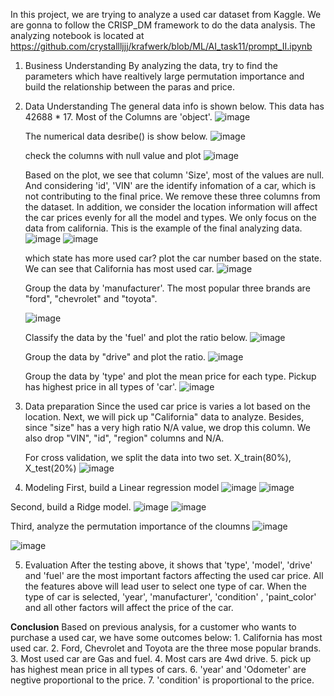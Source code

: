 In this project, we are trying to analyze a used car dataset from Kaggle. We are gonna to follow the CRISP_DM framework to do the data analysis. The analyzing notebook is located at
https://github.com/crystallljjj/krafwerk/blob/ML/AI_task11/prompt_II.ipynb

1. Business Understanding
   By analyzing the data, try to find the parameters which have realtively large permutation importance and build the relationship between the paras and price.

2.  Data Understanding
    The general data info is shown below. This data has 42688 * 17. Most of the Columns are 'object'.
    ![image](https://github.com/crystallljjj/krafwerk/assets/14128797/a4dccced-6573-4c52-a6c2-cb3b8d4f9502)

     The numerical data desribe() is show below.
     ![image](https://github.com/crystallljjj/krafwerk/assets/14128797/9c50753d-cc9e-4844-96ce-a80fb9a418a5)

     check the columns with null value and plot
     ![image](https://github.com/crystallljjj/krafwerk/assets/14128797/4530fc6d-8318-4d29-a60e-ef2992afc9af)

     Based on the plot, we see that column 'Size', most of the values are null. And considering 'id', 'VIN' are the identify infomation of a car, which is not contributing to the final price. We remove these three columns from the dataset.
     In addition, we consider the location information will affect the car prices evenly for all the model and types. We only focus on the data from california.
     This is the example of the final analyzing data.
     ![image](https://github.com/crystallljjj/krafwerk/assets/14128797/06cec538-81ab-46f5-b60a-eb98baae58ff)
     ![image](https://github.com/crystallljjj/krafwerk/assets/14128797/01635cbe-a003-44ad-b15d-9f580217a355)


      which state has more used car?
      plot the car number based on the state. We can see that California has most used car.
      ![image](https://github.com/crystallljjj/krafwerk/assets/14128797/082e918c-d25d-421d-859f-9996a38440fc)

      Group the data by 'manufacturer'. The most popular three brands are "ford", "chevrolet" and "toyota".
    
      ![image](https://github.com/crystallljjj/krafwerk/assets/14128797/3f065b80-e1c6-45cb-b485-8d536e5caa0c)

      Classify the data by the 'fuel' and plot the ratio below.
      ![image](https://github.com/crystallljjj/krafwerk/assets/14128797/00af454f-6cab-4a44-8cf9-964ddcf61146)

      Group the data by "drive" and plot the ratio.
      ![image](https://github.com/crystallljjj/krafwerk/assets/14128797/ef9cf3a2-8aaa-4cf7-8b6e-f5c7aa61698e)

      Group the data by 'type' and plot the mean price for each type.
      Pickup has highest price in all types of 'car'.
      ![image](https://github.com/crystallljjj/krafwerk/assets/14128797/df9a64f0-746b-4c50-a239-dd5f0c76d56d)

   
 4. Data preparation
     Since the used car price is varies a lot based on the location. Next, we will pick up "California" data to analyze. Besides, since "size" has a very high ratio N/A value, we drop this column. We also drop "VIN", "id", "region" columns and N/A.
    
      For cross validation, we split the data into two set. X_train(80%), X_test(20%)
     ![image](https://github.com/crystallljjj/krafwerk/assets/14128797/4529f859-b910-4617-aa80-a5197040f973)


  5. Modeling
   First, build a Linear regression model
   ![image](https://github.com/crystallljjj/krafwerk/assets/14128797/ca30a0df-372b-42bf-be4f-d59f1328127c)
   ![image](https://github.com/crystallljjj/krafwerk/assets/14128797/9b46d832-31a8-4e44-9cb5-68ecb92f8d26)

   Second, build a Ridge model.
   ![image](https://github.com/crystallljjj/krafwerk/assets/14128797/fd213568-5131-40b3-83af-421521d90a01)
   ![image](https://github.com/crystallljjj/krafwerk/assets/14128797/dde0182b-5642-414f-afdc-380e7666f8fd)

   Third, analyze the permutation importance of the cloumns
   ![image](https://github.com/crystallljjj/krafwerk/assets/14128797/7b3b4fab-e99a-4f1e-b66f-1ac21012b92a)

   ![image](https://github.com/crystallljjj/krafwerk/assets/14128797/eb8a0a86-8c49-40be-9270-5cf5e01fc9d9)


  5. Evaluation
   After the testing above, it shows that 'type', 'model', 'drive' and 'fuel' are the most important factors affecting the used car price.
   All the features above will lead user to select one type of car. When the type of car is selected, 'year', 'manufacturer', 'condition' , 'paint_color' and all other factors will affect the price of the car.        

  **Conclusion**
     Based on previous analysis, for a customer who wants to purchase a used car, we have some outcomes below:
        1. California has most used car.
        2. Ford, Chevrolet and Toyota are the three mose popular brands.
        3. Most used car are Gas and fuel.
        4. Most cars are 4wd drive.
        5. pick up has highest mean price in all types of cars.
        6. 'year' and 'Odometer' are negtive proportional to the price.
        7. 'condition' is proportional to the price.



